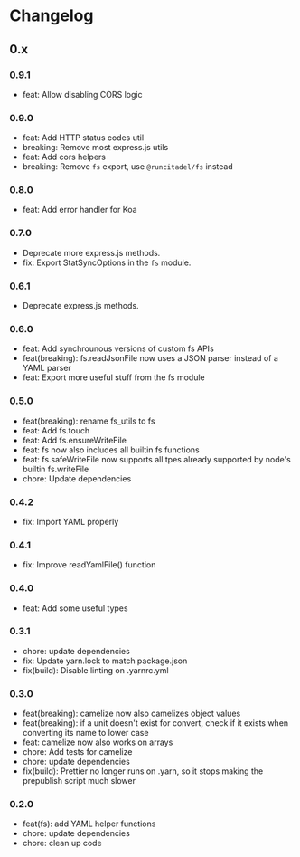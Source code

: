 # Changelog

## 0.x

### 0.9.1

-   feat: Allow disabling CORS logic

### 0.9.0

-   feat: Add HTTP status codes util
-   breaking: Remove most express.js utils
-   feat: Add cors helpers
-   breaking: Remove `fs` export, use `@runcitadel/fs` instead

### 0.8.0

-   feat: Add error handler for Koa

### 0.7.0

-   Deprecate more express.js methods.
-   fix: Export StatSyncOptions in the `fs` module.

### 0.6.1

-   Deprecate express.js methods.

### 0.6.0

-   feat: Add synchrounous versions of custom fs APIs
-   feat(breaking): fs.readJsonFile now uses a JSON parser instead of a YAML parser
-   feat: Export more useful stuff from the fs module

### 0.5.0

-   feat(breaking): rename fs_utils to fs
-   feat: Add fs.touch
-   feat: Add fs.ensureWriteFile
-   feat: fs now also includes all builtin fs functions
-   feat: fs.safeWriteFile now supports all tpes already supported by node's builtin fs.writeFile
-   chore: Update dependencies

### 0.4.2

-   fix: Import YAML properly

### 0.4.1

-   fix: Improve readYamlFile() function

### 0.4.0

-   feat: Add some useful types

### 0.3.1

-   chore: update dependencies
-   fix: Update yarn.lock to match package.json
-   fix(build): Disable linting on .yarnrc.yml

### 0.3.0

-   feat(breaking): camelize now also camelizes object values
-   feat(breaking): if a unit doesn't exist for convert, check if it exists when converting its name to lower case
-   feat: camelize now also works on arrays
-   chore: Add tests for camelize
-   chore: update dependencies
-   fix(build): Prettier no longer runs on .yarn, so it stops making the prepublish script much slower

### 0.2.0

-   feat(fs): add YAML helper functions
-   chore: update dependencies
-   chore: clean up code
